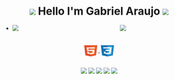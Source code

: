 <h1 align="center">
<img src="https://media.giphy.com/media/hvRJCLFzcasrR4ia7z/giphy.gif" width="28">
Hello I'm Gabriel Araujo  <img src="https://media.giphy.com/media/em3xOyQhozmJfDlGRB/giphy.gif" width="30">  
</h1> 
   
- <div align="center">
  <a href="https://github.com/ojuaragabriel"> 
  <img align="left"  width="59%"  src="https://github-readme-stats.vercel.app/api?username=ojuaragabriel&show_icons=true&theme=dark#gh-dark-mode-only)" />
  <img align="left" width="34.17%" src="https://github-readme-stats.vercel.app/api/top-langs/?username=ojuagabriel&layout=compact)](https://github.com/ojuaragabriel/github-readme-stats)" />
</div>
  
<div align="center"> 
  <div style="display: inline_block"><br>  
  <!– <img align="center" alt="Gaab-Js" height="30" width="40" src="https://raw.githubusercontent.com/devicons/devicon/master/icons/javascript/javascript-plain.svg"->
  <img align="center" alt="Gaab-HTML" height="30" width="40" src="https://raw.githubusercontent.com/devicons/devicon/master/icons/html5/html5-original.svg">
  <img align="center" alt="Gaab-CSS" height="30" width="40" src="https://raw.githubusercontent.com/devicons/devicon/master/icons/css3/css3-original.svg">
</div>
  
##      
 
<div align="center"> 
    <a href="https://instagram.com/ojuaragabriel" target="_blank"><img src="https://img.shields.io/badge/-Instagram-%23E4405F?style=for-the-badge&logo=instagram&logoColor=white" target="_blank"></a>
    <a href="https://www.twitch.tv/ojuaragabriel" target="_blank"><img src="https://img.shields.io/badge/Twitch-9146FF?style=for-the-badge&logo=twitch&logoColor=white"       target="_blank"></a>
    <a href="https://discord.gg/Ojuaragabriel#7278" target="_blank"><img src="https://img.shields.io/badge/Discord-7289DA?style=for-the-badge&logo=discord&logoColor=white" target="_blank"></a> 
    <a href = "mailto:gabrielcac7@gmail.com"><img src="https://img.shields.io/badge/-Gmail-%23333?style=for-the-badge&logo=gmail&logoColor=white" target="_blank"></a>
  <a href="https://www.linkedin.com/in/gabriel-cerqueira-araujo-de-carvalho-042b3b138/" target="_blank"><img src="https://img.shields.io/badge/-LinkedIn-%230077B5?style=for-the-badge&logo=linkedin&logoColor=white" target="_blank"></a>
  
  </div>
     
##
  
<div align="center">
  <!--![Snake animation](https://github.com/ojuaragabriel/ojuaragabriel/blob/output/github-contribution-grid-snake.svg) -->
</div>
  

